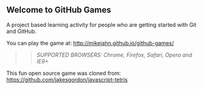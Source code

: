 ## Welcome to GitHub Games

A project based learning activity for people who are getting started with Git and GitHub.

You can play the game at: http://mikejahn.github.io/github-games/

>> _*SUPPORTED BROWSERS*: Chrome, Firefox, Safari, Opera and IE9+_

This fun open source game was cloned from: https://github.com/jakesgordon/javascript-tetris
